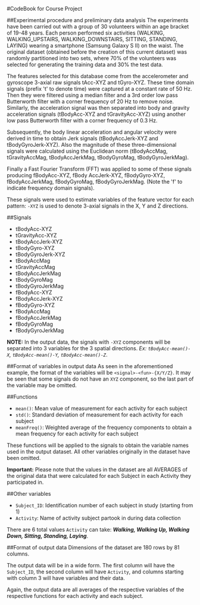#CodeBook for Course Project

##Experimental procedure and preliminary data analysis
The experiments have been carried out with a group of 30 volunteers within an age bracket of 19-48 years. Each person performed six activities (WALKING, WALKING_UPSTAIRS, WALKING_DOWNSTAIRS, SITTING, STANDING, LAYING) wearing a smartphone (Samsung Galaxy S II) on the waist. The original dataset (obtained before the creation of this current dataset) was randomly partitioned into two sets, where 70% of the volunteers was selected for generating the training data and 30% the test data.

The features selected for this database come from the accelerometer and gyroscope 3-axial raw signals tAcc-XYZ and tGyro-XYZ. These time domain signals (prefix 't' to denote time) were captured at a constant rate of 50 Hz. Then they were filtered using a median filter and a 3rd order low pass Butterworth filter with a corner frequency of 20 Hz to remove noise. Similarly, the acceleration signal was then separated into body and gravity acceleration signals (tBodyAcc-XYZ and tGravityAcc-XYZ) using another low pass Butterworth filter with a corner frequency of 0.3 Hz.

Subsequently, the body linear acceleration and angular velocity were derived in time to obtain Jerk signals (tBodyAccJerk-XYZ and tBodyGyroJerk-XYZ). Also the magnitude of these three-dimensional signals were calculated using the Euclidean norm (tBodyAccMag, tGravityAccMag, tBodyAccJerkMag, tBodyGyroMag, tBodyGyroJerkMag).

Finally a Fast Fourier Transform (FFT) was applied to some of these signals producing fBodyAcc-XYZ, fBody AccJerk-XYZ, fBodyGyro-XYZ, fBodyAccJerkMag, fBodyGyroMag, fBodyGyroJerkMag. (Note the 'f' to indicate frequency domain signals). 

These signals were used to estimate variables of the feature vector for each pattern: `-XYZ` is used to denote 3-axial signals in the X, Y and Z directions.

##Signals

- tBodyAcc-XYZ
- tGravityAcc-XYZ
- tBodyAccJerk-XYZ
- tBodyGyro-XYZ
- tBodyGyroJerk-XYZ
- tBodyAccMag
- tGravityAccMag
- tBodyAccJerkMag
- tBodyGyroMag
- tBodyGyroJerkMag
- fBodyAcc-XYZ
- fBodyAccJerk-XYZ
- fBodyGyro-XYZ
- fBodyAccMag
- fBodyAccJerkMag
- fBodyGyroMag
- fBodyGyroJerkMag

**NOTE:** In the output data, the signals with `-XYZ` components will be separated into 3 variables for the 3 spatial directions. *Ex: `tBodyAcc-mean()-X`, `tBodyAcc-mean()-Y`, `tBodyAcc-mean()-Z`*. 

##Format of variables in output data
As seen in the aforementioned example, the format of the variables will be `<signal>-<fun>-{X/Y/Z}`. It may be seen that some signals do not have an `XYZ` component, so the last part of the variable may be omitted.

##Functions
- `mean()`: Mean value of measurement for each activity for each subject
- `std()`: Standard deviation of measurement for each activity for each subject
- `meanFreq()`: Weighted average of the frequency components to obtain a mean frequency for each activity for each subject

These functions will be applied to the signals to obtain the variable names used in the output dataset. All other variables originally in the dataset have been omitted.

**Important:** Please note that the values in the dataset are all AVERAGES of the original data that were calculated for each Subject in each Activity they participated in.

##Other variables
- `Subject_ID`: Identification number of each subject in study (starting from 1)
- `Activity`: Name of activity subject partook in during data collection

There are 6 total values `Activity` can take: ***Walking, Walking Up, Walking Down, Sitting, Standing, Laying***.

##Format of output data
Dimensions of the dataset are 180 rows by 81 columns.

The output data will be in a wide form. The first column will have the `Subject_ID`, the second column will have `Activity`, and columns starting with column 3 will have variables and their data.

Again, the output data are all averages of the respective variables of the respective functions for each activity and each subject.
